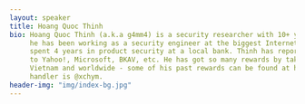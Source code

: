```yaml
---
layout: speaker
title: Hoang Quoc Thinh
bio: Hoang Quoc Thinh (a.k.a g4mm4) is a security researcher with 10+ years of hacking experience. Since 2011,
     he has been working as a security engineer at the biggest Internet pioneer in Vietnam. Before that he
     spent 4 years in product security at a local bank. Thinh has reported numerous web application vulnerabilities
     to Yahoo!, Microsoft, BKAV, etc. He has got so many rewards by taking part in bug bounty programs in
     Vietnam and worldwide - some of his past rewards can be found at https://hackerone.com/g4mm4. Thinh's Twitter
     handler is @xchym.
header-img: "img/index-bg.jpg"
---
```

